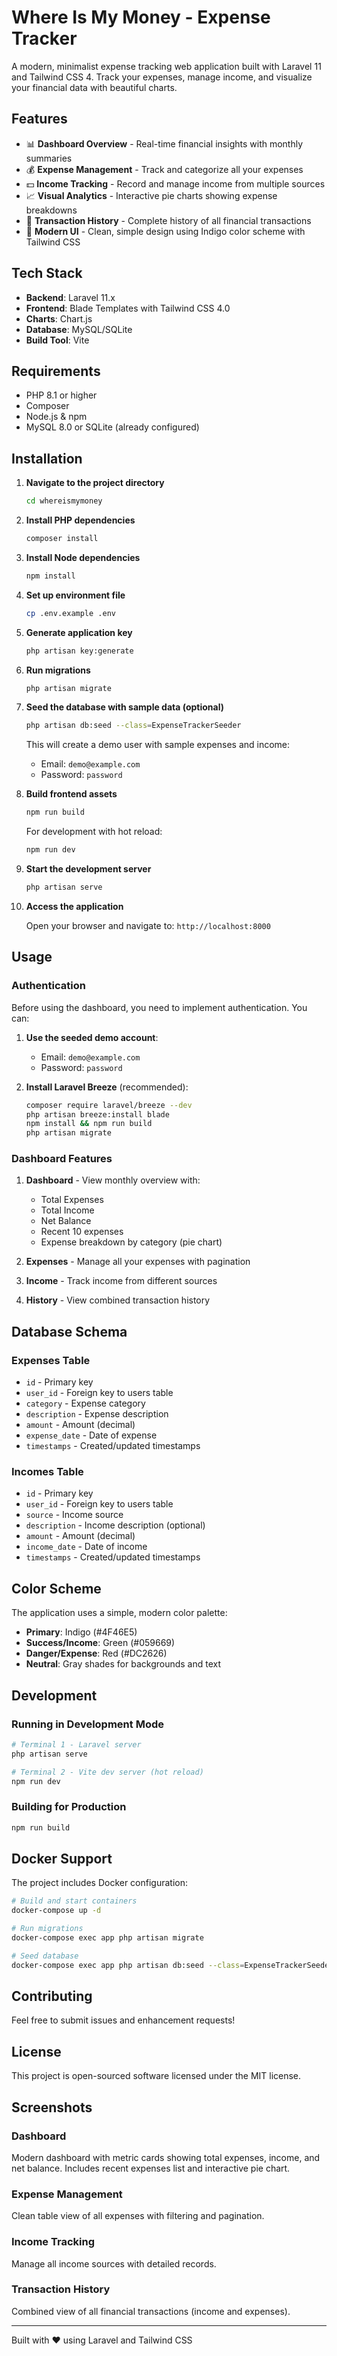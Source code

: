 # Where Is My Money - Expense Tracker

A modern, minimalist expense tracking web application built with Laravel 11 and Tailwind CSS 4. Track your expenses, manage income, and visualize your financial data with beautiful charts.

## Features

- 📊 **Dashboard Overview** - Real-time financial insights with monthly summaries
- 💰 **Expense Management** - Track and categorize all your expenses
- 💵 **Income Tracking** - Record and manage income from multiple sources
- 📈 **Visual Analytics** - Interactive pie charts showing expense breakdowns
- 📜 **Transaction History** - Complete history of all financial transactions
- 🎨 **Modern UI** - Clean, simple design using Indigo color scheme with Tailwind CSS

## Tech Stack

- **Backend**: Laravel 11.x
- **Frontend**: Blade Templates with Tailwind CSS 4.0
- **Charts**: Chart.js
- **Database**: MySQL/SQLite
- **Build Tool**: Vite

## Requirements

- PHP 8.1 or higher
- Composer
- Node.js & npm
- MySQL 8.0 or SQLite (already configured)

## Installation

1. **Navigate to the project directory**
   ```bash
   cd whereismymoney
   ```

2. **Install PHP dependencies**
   ```bash
   composer install
   ```

3. **Install Node dependencies**
   ```bash
   npm install
   ```

4. **Set up environment file**
   ```bash
   cp .env.example .env
   ```

5. **Generate application key**
   ```bash
   php artisan key:generate
   ```

6. **Run migrations**
   ```bash
   php artisan migrate
   ```

7. **Seed the database with sample data (optional)**
   ```bash
   php artisan db:seed --class=ExpenseTrackerSeeder
   ```
   
   This will create a demo user with sample expenses and income:
   - Email: `demo@example.com`
   - Password: `password`

8. **Build frontend assets**
   ```bash
   npm run build
   ```
   
   For development with hot reload:
   ```bash
   npm run dev
   ```

9. **Start the development server**
   ```bash
   php artisan serve
   ```

10. **Access the application**
    
    Open your browser and navigate to: `http://localhost:8000`

## Usage

### Authentication

Before using the dashboard, you need to implement authentication. You can:

1. **Use the seeded demo account**:
   - Email: `demo@example.com`
   - Password: `password`

2. **Install Laravel Breeze** (recommended):
   ```bash
   composer require laravel/breeze --dev
   php artisan breeze:install blade
   npm install && npm run build
   php artisan migrate
   ```

### Dashboard Features

1. **Dashboard** - View monthly overview with:
   - Total Expenses
   - Total Income
   - Net Balance
   - Recent 10 expenses
   - Expense breakdown by category (pie chart)

2. **Expenses** - Manage all your expenses with pagination

3. **Income** - Track income from different sources

4. **History** - View combined transaction history

## Database Schema

### Expenses Table
- `id` - Primary key
- `user_id` - Foreign key to users table
- `category` - Expense category
- `description` - Expense description
- `amount` - Amount (decimal)
- `expense_date` - Date of expense
- `timestamps` - Created/updated timestamps

### Incomes Table
- `id` - Primary key
- `user_id` - Foreign key to users table
- `source` - Income source
- `description` - Income description (optional)
- `amount` - Amount (decimal)
- `income_date` - Date of income
- `timestamps` - Created/updated timestamps

## Color Scheme

The application uses a simple, modern color palette:
- **Primary**: Indigo (#4F46E5)
- **Success/Income**: Green (#059669)
- **Danger/Expense**: Red (#DC2626)
- **Neutral**: Gray shades for backgrounds and text

## Development

### Running in Development Mode

```bash
# Terminal 1 - Laravel server
php artisan serve

# Terminal 2 - Vite dev server (hot reload)
npm run dev
```

### Building for Production

```bash
npm run build
```

## Docker Support

The project includes Docker configuration:

```bash
# Build and start containers
docker-compose up -d

# Run migrations
docker-compose exec app php artisan migrate

# Seed database
docker-compose exec app php artisan db:seed --class=ExpenseTrackerSeeder
```

## Contributing

Feel free to submit issues and enhancement requests!

## License

This project is open-sourced software licensed under the MIT license.

## Screenshots

### Dashboard
Modern dashboard with metric cards showing total expenses, income, and net balance. Includes recent expenses list and interactive pie chart.

### Expense Management
Clean table view of all expenses with filtering and pagination.

### Income Tracking
Manage all income sources with detailed records.

### Transaction History
Combined view of all financial transactions (income and expenses).

---

Built with ❤️ using Laravel and Tailwind CSS